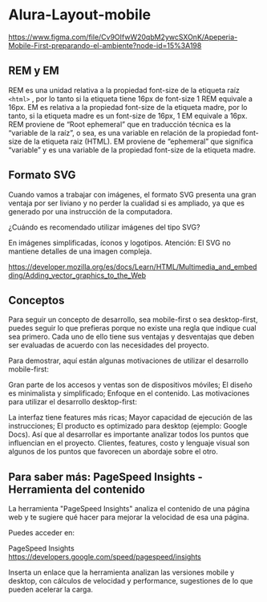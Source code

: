 # Alura-Layout-mobile

<https://www.figma.com/file/Cv9OIfwW20qbM2ywcSXOnK/Apeperia-Mobile-First-preparando-el-ambiente?node-id=15%3A198>

## REM y EM

REM es una unidad relativa a la propiedad font-size de la etiqueta raíz ``<html>``
, por lo tanto si la etiqueta tiene 16px de font-size 1 REM equivale a 16px. EM es relativa a la propiedad font-size de la etiqueta madre, por lo tanto, si la etiqueta madre es un font-size de 16px, 1 EM equivale a 16px.  
REM proviene de “Root ephemeral” que en traducción técnica es la “variable de la raíz”, o sea, es una variable en relación de la propiedad font-size de la etiqueta raiz (HTML). EM proviene de “ephemeral” que significa “variable” y es una variable de la propiedad font-size de la etiqueta madre.

## Formato SVG  

Cuando vamos a trabajar con imágenes, el formato SVG presenta una gran ventaja por ser liviano y no perder la cualidad si es ampliado, ya que es generado por una instrucción de la computadora.  

¿Cuándo es recomendado utilizar imágenes del tipo SVG?

En imágenes simplificadas, íconos y logotipos. Atención: El SVG no mantiene detalles de una imagen compleja.  

<https://developer.mozilla.org/es/docs/Learn/HTML/Multimedia_and_embedding/Adding_vector_graphics_to_the_Web>  

## Conceptos  

Para seguir un concepto de desarrollo, sea mobile-first o sea desktop-first, puedes seguir lo que prefieras porque no existe una regla que indique cual sea primero. Cada uno de ello tiene sus ventajas y desventajas que deben ser evaluadas de acuerdo con las necesidades del proyecto.

Para demostrar, aquí están algunas motivaciones de utilizar el desarrollo mobile-first:

Gran parte de los accesos y ventas son de dispositivos móviles;
El diseño es minimalista y simplificado;
Enfoque en el contenido.
Las motivaciones para utilizar el desarrollo desktop-first:

La interfaz tiene features más ricas;
Mayor capacidad de ejecución de las instrucciones;
El producto es optimizado para desktop (ejemplo: Google Docs).
Así que al desarrollar es importante analizar todos los puntos que influencian en el proyecto. Clientes, features, costo y lenguaje visual son algunos de los puntos que favorecen un abordaje sobre el otro.  

## Para saber más: PageSpeed Insights - Herramienta del contenido

La herramienta "PageSpeed Insights" analiza el contenido de una página web y te sugiere qué hacer para mejorar la velocidad de esa una página.

Puedes acceder en:

PageSpeed Insights
<https://developers.google.com/speed/pagespeed/insights>

Inserta un enlace que la herramienta analizan las versiones mobile y desktop, con cálculos de velocidad y performance, sugestiones de lo que pueden acelerar la carga.
